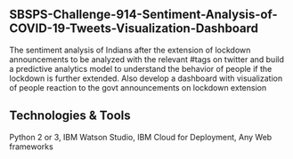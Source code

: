 ## SBSPS-Challenge-914-Sentiment-Analysis-of-COVID-19-Tweets-Visualization-Dashboard

The sentiment analysis of Indians after the extension of lockdown announcements to be analyzed with the relevant #tags on twitter and build a predictive analytics model to understand the behavior of people if the lockdown is further extended.
Also develop a dashboard with visualization of people reaction to the govt announcements on lockdown extension


## Technologies & Tools

Python 2 or 3, IBM Watson Studio, IBM Cloud for Deployment, Any Web frameworks
